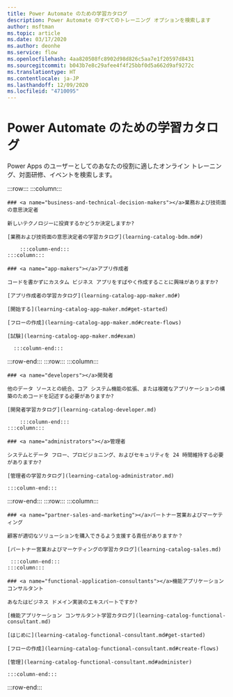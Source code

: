 ```yaml
---
title: Power Automate のための学習カタログ
description: Power Automate のすべてのトレーニング オプションを検索します
author: msftman
ms.topic: article
ms.date: 03/17/2020
ms.author: deonhe
ms.service: flow
ms.openlocfilehash: 4aa820508fc8902d98d826c5aa7e1f20597d8431
ms.sourcegitcommit: b043b7e8c29afee4f4f25bbf0d5a662d9af9272c
ms.translationtype: HT
ms.contentlocale: ja-JP
ms.lasthandoff: 12/09/2020
ms.locfileid: "4710095"
---
```

# <a name="learning-catalog-for-power-automate"></a>Power Automate のための学習カタログ

Power Apps のユーザーとしてのあなたの役割に適したオンライン トレーニング、対面研修、イベントを検索します。

<!-- ![Universal Windows Platform (UWP)](images/platform-uwp.png)  -->  

:::row:::
    :::column:::
<!-- ![Universal Windows Platform (UWP)](images/platform-uwp.png)  -->  

    ### <a name="business-and-technical-decision-makers"></a>業務および技術面の意思決定者

    新しいテクノロジーに投資するかどうか決定しますか? 

    [業務および技術面の意思決定者の学習カタログ](learning-catalog-bdm.md#)

        :::column-end:::
    :::column:::

    ### <a name="app-makers"></a>アプリ作成者

    コードを書かずにカスタム ビジネス アプリをすばやく作成することに興味がありますか? 

    [アプリ作成者の学習カタログ](learning-catalog-app-maker.md#)

    [開始する](learning-catalog-app-maker.md#get-started)

    [フローの作成](learning-catalog-app-maker.md#create-flows)

    [試験](learning-catalog-app-maker.md#exam)

      :::column-end:::
:::row-end:::
:::row:::
    :::column:::

    ### <a name="developers"></a>開発者

    他のデータ ソースとの統合、コア システム機能の拡張、または複雑なアプリケーションの構築のためコードを記述する必要がありますか?

    [開発者学習カタログ](learning-catalog-developer.md)

        :::column-end:::
    :::column:::

    ### <a name="administrators"></a>管理者

    システムとデータ フロー、プロビジョニング、およびセキュリティを 24 時間維持する必要がありますか?

    [管理者の学習カタログ](learning-catalog-administrator.md)

    :::column-end:::
:::row-end:::
:::row:::
    :::column:::

    ### <a name="partner-sales-and-marketing"></a>パートナー営業およびマーケティング

    顧客が適切なソリューションを購入できるよう支援する責任がありますか？

    [パートナー営業およびマーケティングの学習カタログ](learning-catalog-sales.md)

     :::column-end:::
    :::column:::

    ### <a name="functional-application-consultants"></a>機能アプリケーション コンサルタント

    あなたはビジネス ドメイン実装のエキスパートですか? 

    [機能アプリケーション コンサルタント学習カタログ](learning-catalog-functional-consultant.md)

    [はじめに](learning-catalog-functional-consultant.md#get-started)

    [フローの作成](learning-catalog-functional-consultant.md#create-flows)

    [管理](learning-catalog-functional-consultant.md#administer)

    :::column-end:::
:::row-end:::



